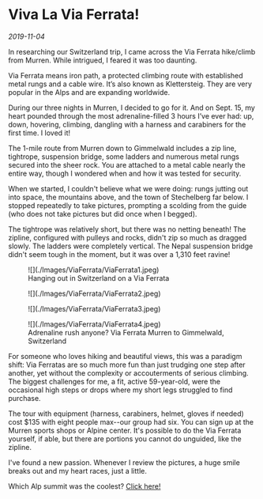 #  Viva La Via Ferrata!
*2019-11-04*

In researching our Switzerland trip, I came across the Via Ferrata hike/climb from Murren. While intrigued, I feared it was too daunting.

Via Ferrata means iron path, a protected climbing route with established metal rungs and a cable wire. It’s also known as Klettersteig. They are very popular in the Alps and are expanding worldwide.

During our three nights in Murren, I decided to go for it. And on Sept. 15, my heart pounded through the most adrenaline-filled 3 hours I’ve ever had: up, down, hovering, climbing, dangling with a harness and carabiners for the first time. I loved it!

The 1-mile route from Murren down to Gimmelwald includes a zip line, tightrope, suspension bridge, some ladders and numerous metal rungs secured into the sheer rock. You are attached to a metal cable nearly the entire way, though I wondered when and how it was tested for security.

When we started, I couldn't believe what we were doing: rungs jutting out into space, the mountains above, and the town of Stechelberg far below. I stopped repeatedly to take pictures, prompting a scolding from the guide (who does not take pictures but did once when I begged).

The tightrope was relatively short, but there was no netting beneath! The zipline, configured with pulleys and rocks, didn't zip so much as dragged slowly. The ladders were completely vertical. The Nepal suspension bridge didn't seem tough in the moment, but it was over a 1,310 feet ravine!
    
<div class="gallery">
  <figure>
    ![](./Images/ViaFerrata/ViaFerrata1.jpeg)
    <figcaption>Hanging out in Switzerland on a Via Ferrata</figcaption>
  </figure>
  <figure>
    ![](./Images/ViaFerrata/ViaFerrata2.jpeg)
  </figure>
  <figure>
    ![](./Images/ViaFerrata/ViaFerrata3.jpeg)
  </figure>
  <figure>
    ![](./Images/ViaFerrata/ViaFerrata4.jpeg)
    <figcaption>Adrenaline rush anyone? Via Ferrata Murren to Gimmelwald, Switzerland</figcaption>
  </figure>
</div>


For someone who loves hiking and beautiful views, this was a paradigm shift: Via Ferratas are so much more fun than just trudging one step after another, yet without the complexity or accouterments of serious climbing. The biggest challenges for me, a fit, active 59-year-old, were the occasional high steps or drops where my short legs struggled to find purchase.

The tour with equipment (harness, carabiners, helmet, gloves if needed) cost $135 with eight people max--our group had six. You can sign up at the Murren sports shops or Alpine center. It's possible to do the Via Ferrata yourself, if able, but there are portions you cannot do unguided, like the zipline.

I've found a new passion. Whenever I review the pictures, a huge smile breaks out and my heart races, just a little.

Which Alp summit was the coolest? [Click here!](http://meimeichan.com/2019/11/05/which-alp-is-the-coolest/)
